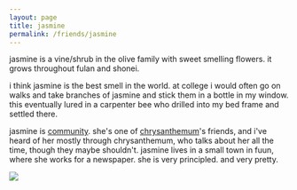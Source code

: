 ```yaml
---
layout: page
title: jasmine
permalink: /friends/jasmine
---
```


jasmine is a vine/shrub in the olive family with sweet smelling flowers. it grows throughout fulan and shonei. 

i think jasmine is the best smell in the world. at college i would often go on walks and take branches of jasmine and stick them in a bottle in my window. this eventually lured in a carpenter bee who drilled into my bed frame and settled there. 

jasmine is [community](/thoughts/community). she's one of [chrysanthemum](/friends/chrysanthemum)'s friends, and i've heard of her mostly through chrysanthemum, who talks about her all the time, though they maybe shouldn't. jasmine lives in a small town in fuun, where she works for a newspaper. she is very principled. and very pretty.


<img src="../assets/plants/jasmine.png">
